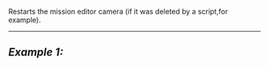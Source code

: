 Restarts the mission editor camera (if it was deleted by a script,for example).


---
*Example 1:*
-